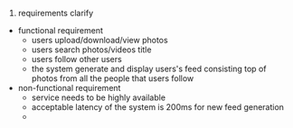 1. requirements clarify
- functional requirement
  + users upload/download/view photos
  + users search photos/videos title
  + users follow other users
  + the system generate and display users's feed consisting top of
  photos from all the people that users follow
- non-functional requirement
  + service needs to be highly available
  + acceptable latency of the system is 200ms for new feed generation
  +